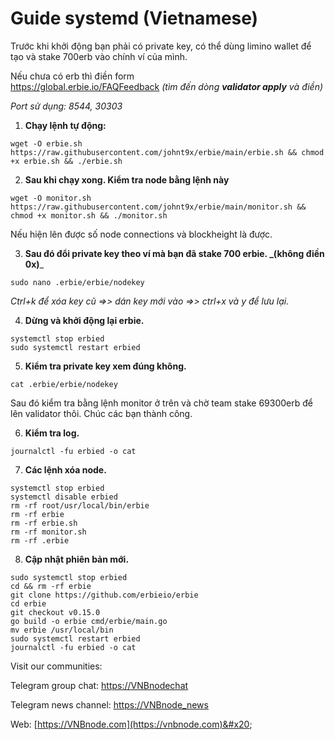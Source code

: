 # Guide systemd (Vietnamese)

Trước khi khởi động bạn phải có private key, có thể dùng limino wallet để tạo và stake 700erb vào chính ví của mình.

Nếu chưa có erb thì điền form\
https://global.erbie.io/FAQFeedback _(tìm đến dòng **validator apply** và điền)_

_Port sử dụng: 8544, 30303_

1. **Chạy lệnh tự động:**

```
wget -O erbie.sh https://raw.githubusercontent.com/johnt9x/erbie/main/erbie.sh && chmod +x erbie.sh && ./erbie.sh
```

2. **Sau khi chạy xong. Kiểm tra node bằng lệnh này**

```
wget -O monitor.sh https://raw.githubusercontent.com/johnt9x/erbie/main/monitor.sh && chmod +x monitor.sh && ./monitor.sh
```

Nếu hiện lên được số node connections và blockheight là được.



3. **Sau đó đổi private key theo ví mà bạn đã stake 700 erbie. **_**(không điền 0x)**_

```
sudo nano .erbie/erbie/nodekey
```

_Ctrl+k để xóa key cũ =>> dán key mới vào =>> ctrl+x và y để lưu lại._

4. **Dừng và khởi động lại erbie.**

```
systemctl stop erbied 
sudo systemctl restart erbied  
```

5. **Kiểm tra private key xem đúng không.**

```
cat .erbie/erbie/nodekey
```

Sau đó kiểm tra bằng lệnh monitor ở trên và chờ team stake 69300erb để lên validator thôi. Chúc các bạn thành công.

6. **Kiểm tra log.**

```
journalctl -fu erbied -o cat
```

7. **Các lệnh xóa node.**

```
systemctl stop erbied
systemctl disable erbied
rm -rf root/usr/local/bin/erbie
rm -rf erbie
rm -rf erbie.sh
rm -rf monitor.sh
rm -rf .erbie
```

8. **Cập nhật phiên bản mới.**

```
sudo systemctl stop erbied
cd && rm -rf erbie
git clone https://github.com/erbieio/erbie
cd erbie
git checkout v0.15.0
go build -o erbie cmd/erbie/main.go
mv erbie /usr/local/bin
sudo systemctl restart erbied
journalctl -fu erbied -o cat
```

Visit our communities:

Telegram group chat: [https://VNBnodechat](https://t.me/+4aLsnP6JHhY4YTY1)

Telegram news channel: [https://VNBnode\_news](https://t.me/+IpfWe\_pX7UlkMzY1)

Web: [https://VNBnode.com](https://vnbnode.com)&#x20;
